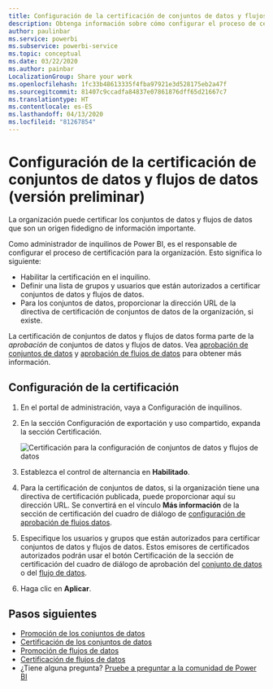 ```yaml
---
title: Configuración de la certificación de conjuntos de datos y flujos de datos (versión preliminar)
description: Obtenga información sobre cómo configurar el proceso de certificación de conjuntos de datos y flujos de datos en la organización.
author: paulinbar
ms.service: powerbi
ms.subservice: powerbi-service
ms.topic: conceptual
ms.date: 03/22/2020
ms.author: painbar
LocalizationGroup: Share your work
ms.openlocfilehash: 1fc33b48613335f4fba97921e3d528175eb2a47f
ms.sourcegitcommit: 81407c9ccadfa84837e07861876dff65d21667c7
ms.translationtype: HT
ms.contentlocale: es-ES
ms.lasthandoff: 04/13/2020
ms.locfileid: "81267854"
---
```

# <a name="set-up-dataset-and-dataflow-certification-preview"></a>Configuración de la certificación de conjuntos de datos y flujos de datos (versión preliminar)

La organización puede certificar los conjuntos de datos y flujos de datos que son un origen fidedigno de información importante.

Como administrador de inquilinos de Power BI, es el responsable de configurar el proceso de certificación para la organización. Esto significa lo siguiente:
* Habilitar la certificación en el inquilino.
* Definir una lista de grupos y usuarios que están autorizados a certificar conjuntos de datos y flujos de datos.
* Para los conjuntos de datos, proporcionar la dirección URL de la directiva de certificación de conjuntos de datos de la organización, si existe.

La certificación de conjuntos de datos y flujos de datos forma parte de la *aprobación* de conjuntos de datos y flujos de datos. Vea [aprobación de conjuntos de datos](../service-datasets-promote.md) y [aprobación de flujos de datos](../transform-model/service-dataflows-promote-certify.md) para obtener más información.


## <a name="set-up-certification"></a>Configuración de la certificación

1. En el portal de administración, vaya a Configuración de inquilinos.
1. En la sección Configuración de exportación y uso compartido, expanda la sección Certificación.

   ![Certificación para la configuración de conjuntos de datos y flujos de datos](media/service-admin-setup-certification/service-admin-certification-setup-dialog.png)

1. Establezca el control de alternancia en **Habilitado**.
1. Para la certificación de conjuntos de datos, si la organización tiene una directiva de certificación publicada, puede proporcionar aquí su dirección URL. Se convertirá en el vínculo **Más información** de la sección de certificación del cuadro de diálogo de [configuración de aprobación de flujos datos](../service-datasets-promote.md#request-dataset-certification). 
1. Especifique los usuarios y grupos que están autorizados para certificar conjuntos de datos y flujos de datos. Estos emisores de certificados autorizados podrán usar el botón Certificación de la sección de certificación del cuadro de diálogo de aprobación del [conjunto de datos](../service-datasets-promote.md#request-dataset-certification) o del [flujo de datos](../transform-model/service-dataflows-promote-certify.md#certify-a-dataflow).
1. Haga clic en **Aplicar**.

## <a name="next-steps"></a>Pasos siguientes
* [Promoción de los conjuntos de datos](../service-datasets-promote.md)
* [Certificación de los conjuntos de datos](../service-datasets-certify.md)
* [Promoción de flujos de datos](../transform-model/service-dataflows-promote-certify.md#promote-a-dataflow)
* [Certificación de flujos de datos](../transform-model/service-dataflows-promote-certify.md#certify-a-dataflow)
* ¿Tiene alguna pregunta? [Pruebe a preguntar a la comunidad de Power BI](https://community.powerbi.com/)
